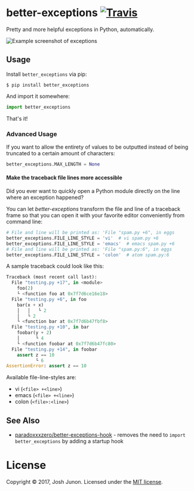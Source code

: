 # better-exceptions [![Travis](https://img.shields.io/travis/Qix-/better-exceptions.svg?style=flat-square)](https://travis-ci.org/Qix-/better-exceptions)

Pretty and more helpful exceptions in Python, automatically.

![Example screenshot of exceptions](screenshot.png)

## Usage

Install `better_exceptions` via pip:

```console
$ pip install better_exceptions
```

And import it somewhere:

```python
import better_exceptions
```

That's it!

### Advanced Usage

If you want to allow the entirety of values to be outputted instead of being truncated to a certain amount of characters:

```python
better_exceptions.MAX_LENGTH = None
```

#### Make the traceback file lines more accessible

Did you ever want to quickly open a Python module directly on the line where an exception happened?

You can let *better-exceptions* transform the file and line of a traceback frame so that you can
open it with your favorite editor conveniently from command line:

```python
# File and line will be printed as: 'File "spam.py +6", in eggs
better_exceptions.FILE_LINE_STYLE = 'vi'  # vi spam.py +6
better_exceptions.FILE_LINE_STYLE = 'emacs'  # emacs spam.py +6
# File and line will be printed as: 'File "spam.py:6", in eggs
better_exceptions.FILE_LINE_STYLE = 'colon'  # atom spam.py:6
```

A sample traceback could look like this:

```python
Traceback (most recent call last):
  File "testing.py +17", in <module>
    foo(2)
    └ <function foo at 0x7f7d6ce16e18>
  File "testing.py +6", in foo
    bar(x + x)
    │   │   └ 2
    │   └ 2
    └ <function bar at 0x7f7d6b47fbf8>
  File "testing.py +10", in bar
    foobar(y + 2)
    │      └ 4
    └ <function foobar at 0x7f7d6b47fc80>
  File "testing.py +14", in foobar
    assert z == 10
           └ 6
AssertionError: assert z == 10
```

Available file-line-styles are:
* vi (`<file> +<line>`)
* emacs (`<file> +<line>`)
* colon (`<file>:<line>`)

## See Also

- [paradoxxxzero/better-exceptions-hook](https://github.com/paradoxxxzero/better-exceptions-hook) - removes the need to `import better_exceptions` by adding a startup hook

# License
Copyright &copy; 2017, Josh Junon. Licensed under the [MIT license](LICENSE.txt).
